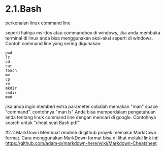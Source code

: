 # 2.1.Bash
perkenalan linux command line

seperti halnya ms-dos atau commandbox di windows, jika anda membuka terminal di linux anda bisa menggunakan aksi-aksi seperti di windows.
Contoh command line yang sering digunakan:
```
pwd
ls
cd
cat
touch
mv
cp
rm
mkdir
rmdir
man
```

jika anda ingin memberi extra parameter cobalah memakan "man" space "command". contohnya "man ls"
Anda bisa memperdalam pengetahuan anda tentang linuk command line dengan mencari di google.
Contohnya search untuk "cheat seat Bash pdf"

#2.2.MarkDown
Membuat readme di github proyek memakai MarkDown format.
Cara menggunakan MarkDown format bisa di lihat melalui link ini:
https://github.com/adam-p/markdown-here/wiki/Markdown-Cheatsheet
